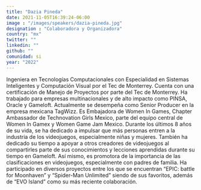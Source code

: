 ```yaml
---
title: "Dazia Pineda"
date: 2021-11-05T16:39:24-06:00
image : "/images/speakers/dazia-pineda.jpg"
designation : "Colaboradora y Organizadora"
country: "mx"
twitter: ""
linkedin: ""
github: ""
comunidad: si
year: "2022"
---
```


Ingeniera en Tecnologías Computacionales con Especialidad en Sistemas Inteligentes y Computación Visual por el Tec de Monterrey. Cuenta con una certificación de Manejo de Proyectos por parte del Tec de Monterrey. Ha trabajado para empresas multinacionales y de alto impacto como PINSA, Oracle y Gameloft. Actualmente se desempeña como Senior Producer en la empresa mexicana TagWizz. Es Embajadora de Women In Games, Chapter Ambassador de Technovation Girls Mexico, parte del equipo central de Women In Gamex y Women Game Jam Mexico. Durante los últimos 8 años de su vida, se ha dedicado a impulsar que más personas entren a la industria de los videojuegos, especialmente niñas y mujeres. También ha dedicado su tiempo a apoyar a otros creadores de videojuegos al compartirles parte de sus conocimientos y lecciones aprendidas durante su tiempo en Gameloft. Así mismo, es promotora de la importancia de las clasificaciones en videojuegos, especialmente con padres de familia. Ha participado en diversos proyectos entre los que se encuentran “EPIC: battle for Moonhaven” y “Spider-Man Unlimited” siendo de sus favoritos, además de “EVO Island” como su más reciente colaboración.
